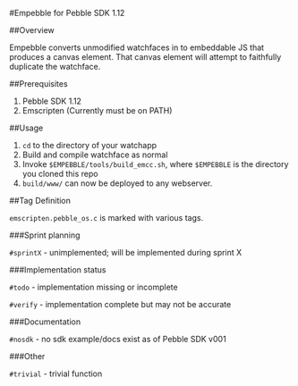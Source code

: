 #Empebble for Pebble SDK 1.12

##Overview

Empebble converts unmodified watchfaces in to embeddable JS that produces a canvas element. That canvas element will attempt to faithfully duplicate the watchface.

##Prerequisites

1. Pebble SDK 1.12
2. Emscripten (Currently must be on PATH)

##Usage

1. `cd` to the directory of your watchapp
2. Build and compile watchface as normal
3. Invoke `$EMPEBBLE/tools/build_emcc.sh`, where `$EMPEBBLE` is the directory you cloned this repo
4. `build/www/` can now be deployed to any webserver.

##Tag Definition

`emscripten.pebble_os.c` is marked with various tags.

###Sprint planning

`#sprintX` - unimplemented; will be implemented during sprint X

###Implementation status

`#todo` - implementation missing or incomplete

`#verify` - implementation complete but may not be accurate

###Documentation

`#nosdk` - no sdk example/docs exist as of Pebble SDK v001

###Other

`#trivial` - trivial function
